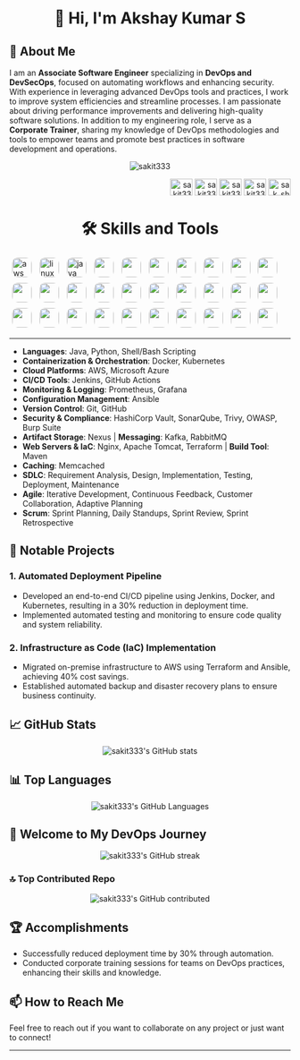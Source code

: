 <h1 align="center">👋 Hi, I'm Akshay Kumar S</h1>

## 🌟 About Me 
<p>
  I am an <strong>Associate Software Engineer</strong> specializing in <strong>DevOps and DevSecOps</strong>, focused on automating workflows and enhancing security. With experience in leveraging advanced DevOps tools and practices, I work to improve system efficiencies and streamline processes. I am passionate about driving performance improvements and delivering high-quality software solutions.
In addition to my engineering role, I serve as a <strong>Corporate Trainer</strong>, sharing my knowledge of DevOps methodologies and tools to empower teams and promote best practices in software development and operations.
</p>
<p align="center">
  <p align="center">
    <img src="https://komarev.com/ghpvc/?username=sakit333&label=Profile%20Views&color=brightgreen&style=for-the-badge" alt="sakit333" />
</p>
<p align="right">
<a href="https://www.linkedin.com/in/akshay-kumar-s-11ba69278?utm_source=share&utm_campaign=share_via&utm_content=profile&utm_medium=android_app" target="blank"><img align="center" src="https://raw.githubusercontent.com/rahuldkjain/github-profile-readme-generator/master/src/images/icons/Social/linked-in-alt.svg" alt="sakit333" height="30" width="40" /></a>
<a href="https://x.com/Sakdevang?t=VkhoxWQGUpPq3PtcA5z_FA&s=08" target="blank"><img align="center" src="https://raw.githubusercontent.com/rahuldkjain/github-profile-readme-generator/master/src/images/icons/Social/twitter.svg" alt="sakit333" height="30" width="40" /></a>
<a href="mailto:sak528264@gmail.com" target="blank"><img align="center" src="https://logos-world.net/wp-content/uploads/2020/11/Gmail-Logo-2013-2020.png" alt="sakit333" height="30" width="40" /></a>
<a href="https://github.com/sakit333" target="blank"><img align="center" src="https://raw.githubusercontent.com/rahuldkjain/github-profile-readme-generator/master/src/images/icons/Social/github.svg" alt="sakit333" height="30" width="40" /></a>
<a href="https://www.instagram.com/sak_shetty" target="_blank">
    <img align="center" src="https://raw.githubusercontent.com/rahuldkjain/github-profile-readme-generator/master/src/images/icons/Social/instagram.svg" alt="sak_shetty" height="30" width="40" />
</a>
</p>

<h1 align="center">🛠️ Skills and Tools</h1>
<p>
  <img src="https://encrypted-tbn0.gstatic.com/images?q=tbn:ANd9GcQSObhWW7gEGNs1r3kbEXIeWuIDC74C6p5RVQ&s" alt="aws" width="35" style="display: inline-block; margin: 5px; border-radius: 10px;"/>
  <img src="https://static-00.iconduck.com/assets.00/linux-icon-1719x2048-gi8asnz4.png" alt="linux" width="35" style="display: inline-block; margin: 5px; border-radius: 10px;"/>
  <img src="https://static-00.iconduck.com/assets.00/java-icon-1511x2048-6ikx8301.png" alt="java" width="35" style="display: inline-block; margin: 5px; border-radius: 10px;"/>
  <img src="https://cdn3.iconfinder.com/data/icons/logos-and-brands-adobe/512/267_Python-512.png" width="35" style="display: inline-block; margin: 5px; border-radius: 10px;"/>
  <img src="https://user-images.githubusercontent.com/51070104/268566349-c41e65a5-2ab9-4b54-8cbc-350ab6da746c.png" width="35" style="display: inline-block; margin: 5px; border-radius: 10px;"/>
  <img src="https://cdn.icon-icons.com/icons2/2415/PNG/512/docker_original_logo_icon_146556.png" width="35" style="display: inline-block; margin: 5px; border-radius: 10px;"/>
  <img src="https://static-00.iconduck.com/assets.00/kubernetes-icon-2048x1995-r1q3f8n7.png" width="35" style="display: inline-block; margin: 5px; border-radius: 10px;"/>
  <img src="https://upload.wikimedia.org/wikipedia/commons/thumb/e/e9/Jenkins_logo.svg/1200px-Jenkins_logo.svg.png" width="35" style="display: inline-block; margin: 5px; border-radius: 10px;"/>
  <img src="https://encrypted-tbn0.gstatic.com/images?q=tbn:ANd9GcRb8iiGIMaw9J6UVatENir9XF4tybDnbWiAVQ&s" width="35" style="display: inline-block; margin: 5px; border-radius: 10px;"/>
  <img src="https://logowik.com/content/uploads/images/ansible3554.jpg" width="35" style="display: inline-block; margin: 5px; border-radius: 10px;"/>
  <img src="https://static-00.iconduck.com/assets.00/terraform-icon-1803x2048-hodrzd3t.png" width="35" style="display: inline-block; margin: 5px; border-radius: 10px;"/>
  <img src="https://thumbs.dreamstime.com/b/sql-database-server-isolated-flat-web-mobile-icon-word-vector-illustration-modern-background-128839153.jpg" width="35" style="display: inline-block; margin: 5px; border-radius: 10px;"/>
  <img src="https://static.vecteezy.com/system/resources/previews/015/824/700/original/sh-file-format-icon-free-vector.jpg" width="35" style="display: inline-block; margin: 5px; border-radius: 10px;"/>
  <img src="https://upload.wikimedia.org/wikipedia/commons/thumb/f/fa/Microsoft_Azure.svg/2048px-Microsoft_Azure.svg.png" width="35" style="display: inline-block; margin: 5px; border-radius: 10px;"/>
  <img src="https://cdn.pixabay.com/photo/2022/01/30/13/33/github-6980894_960_720.png" width="35" style="display: inline-block; margin: 5px; border-radius: 10px;"/>
  <img src="https://encrypted-tbn0.gstatic.com/images?q=tbn:ANd9GcSwod0EgYh6ixNJuzJAZt413WNM0SX8RrUJsg&s" width="35" style="display: inline-block; margin: 5px; border-radius: 10px;"/>
  <img src="https://static-00.iconduck.com/assets.00/prometheus-icon-511x512-1vmxbcxr.png" width="35" style="display: inline-block; margin: 5px; border-radius: 10px;"/>
  <img src="https://media.licdn.com/dms/image/D4D12AQHzE1oIZYll5w/article-cover_image-shrink_720_1280/0/1674467662411?e=2147483647&v=beta&t=GS0gLQDx5zjLsfWlJUHbC08_mxhfyom4VJJVTROFoKY" width="35" style="display: inline-block; margin: 5px; border-radius: 10px;"/>
  <img src="https://e7.pngegg.com/pngimages/630/547/png-clipart-kafka-vertical-logo-tech-companies-thumbnail.png" width="35" style="display: inline-block; margin: 5px; border-radius: 10px;"/>
  <img src="https://static-00.iconduck.com/assets.00/file-type-nginx-icon-1793x2048-yt5u3fm7.png" width="35" style="display: inline-block; margin: 5px; border-radius: 10px;"/>
  <img src="https://upload.wikimedia.org/wikipedia/commons/thumb/f/fe/Apache_Tomcat_logo.svg/2560px-Apache_Tomcat_logo.svg.png" width="35" style="display: inline-block; margin: 5px; border-radius: 10px;"/>
  <img src="https://cdn.prod.website-files.com/5f10ed4c0ebf7221fb5661a5/5f2af61146c55b6e172fa5b3_NexusRepo_Icon.png" width="35" style="display: inline-block; margin: 5px; border-radius: 10px;"/>
  <img src="https://static.vecteezy.com/system/resources/previews/013/313/458/non_2x/html-icon-3d-rendering-illustration-vector.jpg" width="35" style="display: inline-block; margin: 5px; border-radius: 10px;"/>
  <img src="https://w7.pngwing.com/pngs/456/654/png-transparent-json-filetype-icon.png" width="35" style="display: inline-block; margin: 5px; border-radius: 10px;"/>
  <img src="https://miro.medium.com/v2/resize:fit:266/1*4kAaqUfUWKZVP1qtspKJjg.png" width="35" style="display: inline-block; margin: 5px; border-radius: 10px;"/>
  <img src="https://cdn.worldvectorlogo.com/logos/fastapi.svg" width="35" style="display: inline-block; margin: 5px; border-radius: 10px;"/>
  <img src="https://encrypted-tbn0.gstatic.com/images?q=tbn:ANd9GcSrPmNWAtnroI424NFmJBwNtUs6YIL_eVXHjA&s" width="35" style="display: inline-block; margin: 5px; border-radius: 10px;"/>
  <img src="https://encrypted-tbn0.gstatic.com/images?q=tbn:ANd9GcSS2AdlDW2zV-hyPiVcC7YcDJzMFqhzZFoekw&s" width="35" style="display: inline-block; margin: 5px; border-radius: 10px;"/>
  <img src="https://encrypted-tbn0.gstatic.com/images?q=tbn:ANd9GcTmJoxiAXVIxedd5WnxL3yepJpACK2lmCSl9w&s" width="35" style="display: inline-block; margin: 5px; border-radius: 10px;"/>
  <img src="https://cdn3.iconfinder.com/data/icons/social-media-2169/24/social_media_social_media_logo_git-512.png" width="35" style="display: inline-block; margin: 5px; border-radius: 10px;"/>
</p>

---

- **Languages**: Java, Python, Shell/Bash Scripting  
- **Containerization & Orchestration**: Docker, Kubernetes  
- **Cloud Platforms**: AWS, Microsoft Azure  
- **CI/CD Tools**: Jenkins, GitHub Actions  
- **Monitoring & Logging**: Prometheus, Grafana  
- **Configuration Management**: Ansible  
- **Version Control**: Git, GitHub  
- **Security & Compliance**: HashiCorp Vault, SonarQube, Trivy, OWASP, Burp Suite  
- **Artifact Storage**: Nexus | **Messaging**: Kafka, RabbitMQ  
- **Web Servers & IaC**: Nginx, Apache Tomcat, Terraform | **Build Tool**: Maven  
- **Caching**: Memcached  
- **SDLC**: Requirement Analysis, Design, Implementation, Testing, Deployment, Maintenance  
- **Agile**: Iterative Development, Continuous Feedback, Customer Collaboration, Adaptive Planning  
- **Scrum**: Sprint Planning, Daily Standups, Sprint Review, Sprint Retrospective

<!-- ## 🎓 Certifications
- AWS Certified Solutions Architect – Associate 🏅
- Certified Kubernetes Administrator (CKA) 🏅
- Docker Certified Associate 🏅 -->

## 🚀 Notable Projects
### 1. **Automated Deployment Pipeline**
- Developed an end-to-end CI/CD pipeline using Jenkins, Docker, and Kubernetes, resulting in a 30% reduction in deployment time.
- Implemented automated testing and monitoring to ensure code quality and system reliability.

### 2. **Infrastructure as Code (IaC) Implementation**
- Migrated on-premise infrastructure to AWS using Terraform and Ansible, achieving 40% cost savings.
- Established automated backup and disaster recovery plans to ensure business continuity.

<!-- ### 3. **Centralized Logging and Monitoring System**
- Set up an ELK stack to centralize logs from multiple microservices, enhancing troubleshooting and performance monitoring.
- Integrated Grafana with Prometheus for real-time system monitoring and alerting. -->

## 📈 GitHub Stats
<p align="center"> 
  <img src="https://github-readme-stats.vercel.app/api?username=sakit333&show_icons=true&theme=radical" alt="sakit333's GitHub stats" />
</p>

## 📊 Top Languages
<p align="center"> 
  <img src="https://github-readme-stats.vercel.app/api/top-langs/?username=sakit333&layout=compact&theme=radical" alt="sakit333's GitHub Languages" />
</p>

## 👋 Welcome to My DevOps Journey
<p align="center">
  <img src="https://github-readme-streak-stats.herokuapp.com/?user=sakit333&theme=radical" alt="sakit333's GitHub streak" />
</p>

### 🔝 Top Contributed Repo
<p align="center">
  <img src="https://github-contributor-stats.vercel.app/api?username=sakit333&limit=5&theme=flat&combine_all_yearly_contributions=true" alt="sakit333's GitHub contributed" />
</p>

## 🏆 Accomplishments
- Successfully reduced deployment time by 30% through automation.
- Conducted corporate training sessions for teams on DevOps practices, enhancing their skills and knowledge.

<!-- ## 💬 Testimonials
> "Sakit333 is a highly skilled DevOps Engineer who consistently delivers top-notch solutions. Their ability to streamline complex processes is truly impressive." - Jane Doe, CTO at TechCorp

> "Working with Sakit333 has been a pleasure. Their expertise in CI/CD and cloud infrastructure has significantly improved our development workflow." - John Smith, Lead Developer at DevSolutions
-->

<!-- ## 🌐 Connect with Me
- [LinkedIn](https://www.linkedin.com/in/akshay-kumar-s-11ba69278?utm_source=share&utm_campaign=share_via&utm_content=profile&utm_medium=android_app) 🔗
- [Twitter](https://x.com/Sakdevang?t=VkhoxWQGUpPq3PtcA5z_FA&s=08) 🐦
- [Email](mailto:sak528264@gmail.com.com) 📧 -->


## 📫 How to Reach Me
Feel free to reach out if you want to collaborate on any project or just want to connect!

---
